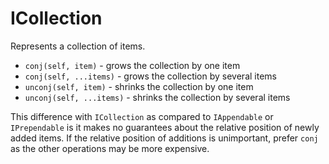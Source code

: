 # ICollection

Represents a collection of items.

* `conj(self, item)` - grows the collection by one item
* `conj(self, ...items)` - grows the collection by several items
* `unconj(self, item)` - shrinks the collection by one item
* `unconj(self, ...items)` - shrinks the collection by several items

This difference with `ICollection` as compared to `IAppendable` or `IPrependable` is it makes no guarantees about the relative position of newly added items.  If the relative position of additions is unimportant, prefer `conj` as the other operations may be more expensive.